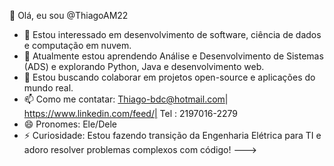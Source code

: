👋 Olá, eu sou @ThiagoAM22  
- 👀 Estou interessado em desenvolvimento de software, ciência de dados e computação em nuvem.  
- 🌱 Atualmente estou aprendendo Análise e Desenvolvimento de Sistemas (ADS) e explorando Python, Java e desenvolvimento web.  
- 💞️ Estou buscando colaborar em projetos open-source e aplicações do mundo real.  
- 📫 Como me contatar: Thiago-bdc@hotmail.com| https://www.linkedin.com/feed/|  Tel : 2197016-2279
- 😄 Pronomes: Ele/Dele  
- ⚡ Curiosidade: Estou fazendo transição da Engenharia Elétrica para TI e adoro resolver problemas complexos com código! 
--->
